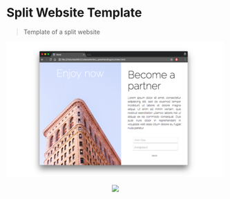 # Split Website Template
> Template of a split website

![screenshot](screen.png)

<p align="center">
  <img src="responsive.gif alt="GIF" /">
</p>
